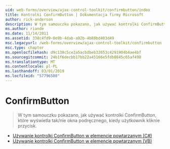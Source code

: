 ```yaml
---
uid: web-forms/overview/ajax-control-toolkit/confirmbutton/index
title: Kontrolki ConfirmButton | Dokumentacja firmy Microsoft
author: rick-anderson
description: W tym samouczku pokazano, jak używać kontrolki ConfirmButton, które wyświetla tak/nie okna podręcznego, kiedy użytkownik kliknie przycisk.
ms.author: riande
ms.date: 11/14/2011
ms.assetid: 338c4fd9-0e9b-4dab-a92b-4b88bd403d49
msc.legacyurl: /web-forms/overview/ajax-control-toolkit/confirmbutton
msc.type: chapter
ms.openlocfilehash: d9c138c5ce2a5acbdbeb32653c4291904b4ae4bf
ms.sourcegitcommit: 24b1f6decbb17bb22a45166e5fdb0845c65af498
ms.translationtype: MT
ms.contentlocale: pl-PL
ms.lasthandoff: 03/01/2019
ms.locfileid: "57796508"
---
```

<a name="confirmbutton"></a>ConfirmButton
====================
> W tym samouczku pokazano, jak używać kontrolki ConfirmButton, które wyświetla tak/nie okna podręcznego, kiedy użytkownik kliknie przycisk.


- [Używanie kontrolki ConfirmButton w elemencie powtarzanym (C#)](using-a-confirmbutton-in-a-repeater-cs.md)
- [Używanie kontrolki ConfirmButton w elemencie powtarzanym (VB)](using-a-confirmbutton-in-a-repeater-vb.md)
